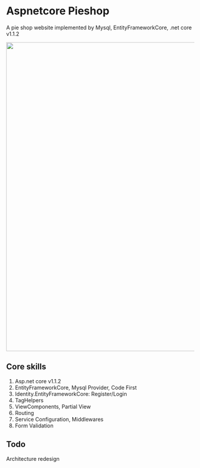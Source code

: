 # Aspnetcore Pieshop

A pie shop website implemented by Mysql, EntityFrameworkCore, .net core v1.1.2

<img src="http://om1o84p1p.bkt.clouddn.com//1500636581.png" width="1049" height="828" />

## Core skills

1. Asp.net core v1.1.2
1. EntityFrameworkCore, Mysql Provider, Code First
1. Identity.EntityFrameworkCore: Register/Login
1. TagHelpers
1. ViewComponents, Partial View
1. Routing
1. Service Configuration, Middlewares
1. Form Validation

## Todo

Architecture redesign